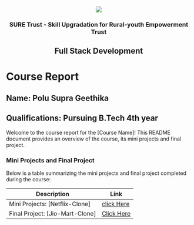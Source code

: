 <!-- PROJECT LOGO -->
<br />

<div align="center">
   <img src='https://user-images.githubusercontent.com/73131499/166115643-d3187f47-d38f-41b2-ae42-5ecbbc60de14.png' />


<h3 align="center">SURE Trust - Skill Upgradation for Rural-youth Empowerment Trust</h3>
  <h2>Full Stack Development</h2>
</div>

# Course Report

## Name: Polu Supra Geethika

## Qualifications: Pursuing B.Tech 4th year

Welcome to the course report for the [Course Name]! This README document provides an overview of the course, its mini projects and final project.

### Mini Projects and Final Project

Below is a table summarizing the mini projects and final project completed during the course:

| Description                               | Link                                    |
|-------------------------------------------|-----------------------------------------|
| Mini Projects: [Netflix-Clone]     | [click Here](https://github.com/sure-trust/G14_FSD/tree/main/Mini%20Projects/SUPRAGEETHIKA%20POLU%20G14FSD)                       |
| Final Project: [Jio-Mart-Clone]     | [Click Here](https://github.com/sure-trust/G14_FSD/tree/main/Final%20Capstone%20Project/SUPRAGEETHIKA%20POLU%20G14FSD)                         |
